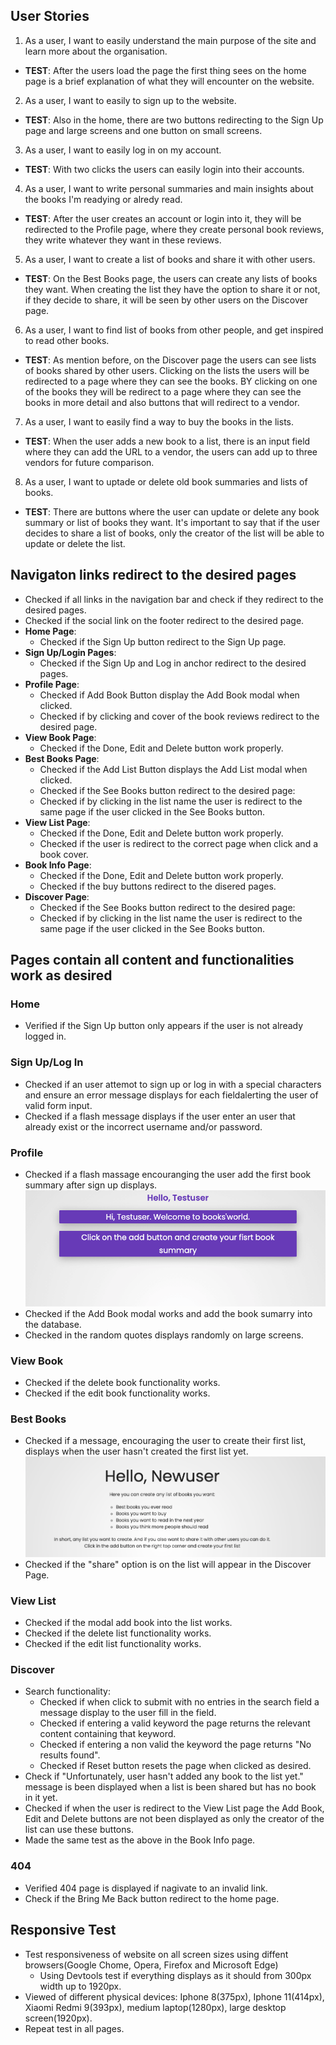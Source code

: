 ## User Stories

1. As a user, I want to easily understand the main purpose of the site and learn more about the organisation.

- **TEST**: After the users load the page the first thing sees on the home page is a brief explanation of what they will encounter on the website.

2. As a user, I want to easily to sign up to the website.

- **TEST**: Also in the home, there are two buttons redirecting to the Sign Up page and large screens and one button on small screens.

3. As a user, I want to easily log in on my account.

- **TEST**: With two clicks the users can easily login into their accounts.

4. As a user, I want to write personal summaries and main insights about the books I'm readying or alredy read.

- **TEST**: After the user creates an account or login into it, they will be redirected to the Profile page, where they create personal book reviews, they write whatever they want in these reviews.

5. As a user, I want to create a list of books and share it with other users.

- **TEST**: On the Best Books page, the users can create any lists of books they want. When creating the list they have the option to share it or not, if they decide to share, it will be seen by other users on the Discover page.

6. As a user, I want to find list of books from other people, and get inspired to read other books.

- **TEST**: As mention before, on the Discover page the users can see lists of books shared by other users. Clicking on the lists the users will be redirected to a page where they can see the books. BY clicking on one of the books they will be redirect to a page where they can see the books in more detail and also buttons that will redirect to a vendor.

7. As a user, I want to easily find a way to buy the books in the lists.

- **TEST**: When the user adds a new book to a list, there is an input field where they can add the URL to a vendor, the users can add up to three vendors for future comparison.

8. As a user, I want to uptade or delete old book summaries and lists of books.

- **TEST**: There are buttons where the user can update or delete any book summary or list of books they want. It's important to say that if the user decides to share a list of books, only the creator of the list will be able to update or delete the list. 




## Navigaton links redirect to the desired pages
- Checked if all links in the navigation bar and check if they redirect to the desired pages.
- Checked if the social link on the footer redirect to the desired page.
- **Home Page**:
    - Checked if the Sign Up button redirect to the Sign Up page.
- **Sign Up/Login Pages**:
    - Checked if the Sign Up and Log in anchor redirect to the desired pages.
- **Profile Page**:
    - Checked if Add Book Button display the Add Book modal when clicked.
    - Checked if by clicking and cover of the book reviews redirect to the desired page.
- **View Book Page**:
    - Checked if the Done, Edit and Delete button work properly.
- **Best Books Page**:
    - Checked if the Add List Button displays the Add List modal when clicked.
    - Checked if the See Books button redirect to the desired page:
    - Checked if by clicking in the list name the user is redirect to the same page if the user clicked in the See Books button.
- **View List Page**:
    - Checked if the Done, Edit and Delete button work properly.
    - Checked if the user is redirect to the correct page when click and a book cover.
- **Book Info Page**:
    - Checked if the Done, Edit and Delete button work properly.
    - Checked if the buy buttons redirect to the disered pages.
- **Discover Page**:
    - Checked if the See Books button redirect to the desired page:
    - Checked if by clicking in the list name the user is redirect to the same page if the user clicked in the See Books button.
## Pages contain all content and functionalities work as desired
### Home
- Verified if the Sign Up button only appears if the user is not already logged in.
### Sign Up/Log In
- Checked if an user attemot to sign up or log in with a special characters and ensure an error message displays for each fieldalerting the user of valid form input. 
- Checked if a flash message displays if the user enter an user that already exist or the incorrect username and/or password.
### Profile
- Checked if a flash massage encouranging the user add the first book summary after sign up displays.
![Message been display when a new user log in into their account for the first time](../images/testing/new_user.png)
- Checked if the Add Book modal works and add the book sumarry into the database.
- Checked in the random quotes displays randomly on large screens.
### View Book
- Checked if the delete book functionality works.
- Checked if the edit book functionality works.
### Best Books
- Checked if a message, encouraging the user to create their first list, displays when the user hasn't created the first list yet.
![Message been display when user haven't create a list yet](../images/testing/new_user_list.png)
- Checked if the "share" option is on the list will appear in the Discover Page.
### View List
- Checked if the modal add book into the list works.
- Checked if the delete list functionality works.
- Checked if the edit list functionality works.
### Discover
- Search functionality:
    - Checked if when click to submit with no entries in the search field a message display to the user fill in the field.
    - Checked if entering a valid keyword the page returns the relevant content containing that keyword.
    - Checked if entering a non valid the keyword the page returns "No results found".
    - Checked if Reset button resets the page when clicked as desired.
- Check if "Unfortunately, user hasn't added any book to the list yet." message is been displayed when a list is been shared but has no book in it yet.
- Checked if when the user is redirect to the View List page the Add Book, Edit and Delete buttons are not been displayed as only the creator of the list can use these buttons.
- Made the same test as the above in the Book Info page.
### 404
- Verified 404 page is displayed if nagivate to an invalid link.
- Check if the Bring Me Back button redirect to the home page.

## Responsive Test
- Test responsiveness of website on all screen sizes using diffent browsers(Google Chome, Opera, Firefox and Microsoft Edge)
    - Using Devtools test if everything displays as it should from 300px width up to 1920px.
- Viewed of different physical devices: Iphone 8(375px), Iphone 11(414px), Xiaomi Redmi 9(393px), medium laptop(1280px), large desktop screen(1920px).
- Repeat test in all pages.